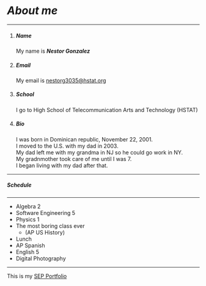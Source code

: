 # _About me_
---
1. ##### Name  
   My name is **_Nestor Gonzalez_** 
2. ##### Email  
   My email is nestorg3035@hstat.org  
3. ##### School  
   I go to High School of Telecommunication Arts and Technology (HSTAT)  
4. ##### Bio  
    I was born in Dominican republic, November 22, 2001.  
I moved to the U.S. with my dad in 2003.  
My dad left me with my grandma in NJ so he could go work in NY.  
My gradnmother took care of me until I was 7.  
I began living with my dad after that.   
---
##### **Schedule** 
---
 *  Algebra 2   
 * Software Engineering 5
 * Physics 1 
 * The most boring class ever
    * (AP US History)
 * Lunch
 * AP Spanish
 * English 5
 * Digital Photography
---
This is my [SEP Portfolio](https://sites.google.com/a/hstat.org/nestorg3035--sep10/)
